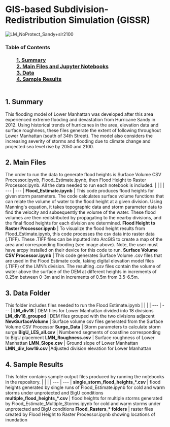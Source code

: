# GIS-based Subdivision-Redistribution Simulation (GISSR)

![LM_NoProtect_Sandy+slr2100](https://user-images.githubusercontent.com/73183529/99480327-dd675e80-2925-11eb-89a7-c49b22791233.jpg)

### Table of Contents<br><br>&nbsp;&nbsp;&nbsp;&nbsp;&nbsp;&nbsp;&nbsp;&nbsp;&nbsp;[**1. Summary**](#1-Summary)<br>&nbsp;&nbsp;&nbsp;&nbsp;&nbsp;&nbsp;&nbsp;&nbsp;&nbsp;[**2. Main Files and Jupyter Notebooks**](#2-Main-Files)<br>&nbsp;&nbsp;&nbsp;&nbsp;&nbsp;&nbsp;&nbsp;&nbsp;&nbsp;[**3. Data**](#3-Data-Folder)<br>&nbsp;&nbsp;&nbsp;&nbsp;&nbsp;&nbsp;&nbsp;&nbsp;&nbsp;[**4. Sample Results**](#4-Sample-Results)<br><br>

## 1. Summary
This flooding model of Lower Manhattan was developed after this area experienced extreme flooding and devastation from Hurricane Sandy in 2012. Using historical trends of hurricanes in the area, elevation data and surface roughness, these files generate the extent of following throughout Lower Manhattan (south of 34th Street). The model also considers the increasing severity of storms and flooding due to climate change and projected sea level rise by 2050 and 2100.


## 2. Main Files
The order to run the data to generate flood heights is Surface Volume CSV Processor.ipynb, Flood_Estimate.ipynb, then Flood Height to Raster Processor.ipynb. All the data needed to run each notebook is included.
|     |     |
| --- | --- |
**Flood_Estimate.ipynb** | This code produces flood heights for given storm parameters. The code calculates surface volume functions that can relate the volume of water to the flood height at a given division. Using Manning's equation, it takes topographic data and storm parameter data to find the velocity and subsequently the volume of the water. These flood volumes are then redistributed by propagating to the nearby divisions, and the final flood heights for each division are determined.
**Flood Height to Raster Processor.ipynb** | To visualize the flood height results from Flood_Estimate.ipynb, this code processes the csv data into raster data (.TIFF). These .TIFF files can be inputted into ArcGIS to create a map of the area and corresponding flooding (see image above). Note, the user must have arcpy installed on their device for this code to run. 
**Surface Volume CSV Processor.ipynb** | This code generates Surface Volume .csv files that are used in the Flood Estimate code, taking digital elevation model files (.TIFF) of the LMN’s division. The resulting .csv files contain the volume of water above the surface of the DEM at different heights in increments of 0.25m between 0-3m and in increments of 0.5m from 3.5-6.5m.

## 3. Data Folder
This folder includes files needed to run the Flood Estimate.ipynb
|     |     |
| --- | --- |
**LM_div18** | DEM files for Lower Manhattan divided into 18 divisions
**LM_div18_grouped** | DEM files grouped with the two divisions adjacent
**NewSurfaceVolume** | Surface volume csv files generated from the Surface Volume CSV Processor
**Surge_Data** | Storm parameters to calculate storm surge
**BigU_LES_all.csv** | Numbered segments of coastline corresponding to BigU placement
**LMN_Roughness.csv** | Surface roughness of Lower Manhattan
**LMN_Slope.csv** | Ground slope of Lower Manhattan
**LMN_div_low19.csv** |Adjusted division elevation for Lower Manhattan

## 4. Sample Results
This folder contains sample output files produced by running the notebooks in the repository.
|     |     |
| --- | --- |
**single_storm_flood_heights_\*.csv** | flood heights generated by single runs of Flood_Estimate.ipynb for cold and warm storms under unprotected and BigU conditions
**multiple_flood_heights_\*.csv** | flood heights for multiple storms generated by Flood_Estimate_Multiple_Storms.ipynb for cold and warm storms under unprotected and BigU conditions
**Flood_Rasters_\* folders** | raster files created by Flood Height to Raster Processor.ipynb showing locations of inundation

